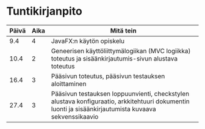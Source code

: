 # Tuntikirjanpito

| **Päivä** | **Aika** | **Mitä tein**                                                |
| --------- | -------- | ------------------------------------------------------------ |
| 9.4       | 4        | JavaFX:n käytön opiskelu                                     |
| 10.4      | 2        | Geneerisen käyttöliittymälogiikan (MVC logiikka) toteutus ja sisäänkirjautumis-sivun alustava toteutus |
| 16.4      | 3        | Pääsivun toteutus, pääsivun testauksen aloittaminen          |
| 27.4      | 3        | Pääsivun testauksen loppuunvienti, checkstylen alustava konfiguraatio, arkkitehtuuri dokumentin luonti ja sisäänkirjautumista kuvaava sekvenssikaavio |

